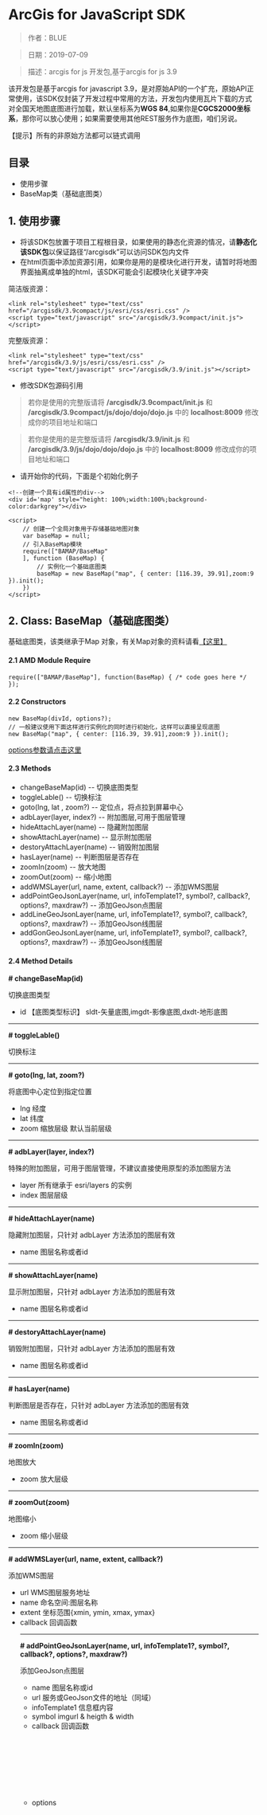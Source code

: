 # ArcGis for JavaScript SDK
> 作者：BLUE

> 日期：2019-07-09

> 描述：arcgis for js 开发包,基于arcgis for js 3.9

该开发包是基于arcgis for javascript 3.9，是对原始API的一个扩充，原始API正常使用，该SDK仅封装了开发过程中常用的方法，开发包内使用瓦片下载的方式对全国天地图底图进行加载，默认坐标系为**WGS 84**,如果你是**CGCS2000坐标系**，那你可以放心使用；如果需要使用其他REST服务作为底图，咱们另说。

【提示】所有的非原始方法都可以链式调用

## 目录

 - 使用步骤
 - BaseMap类（基础底图类）

## 1. 使用步骤 ##

 - 将该SDK包放置于项目工程根目录，如果使用的静态化资源的情况，请**静态化该SDK包**以保证路径“/arcgisdk”可以访问SDK包内文件
 - 在html页面中添加资源引用，如果你是用的是模块化进行开发，请暂时将地图界面抽离成单独的html，该SDK可能会引起模块化关键字冲突


简洁版资源：
```
<link rel="stylesheet" type="text/css" href="/arcgisdk/3.9compact/js/esri/css/esri.css" />
<script type="text/javascript" src="/arcgisdk/3.9compact/init.js"></script>
```
完整版资源：
```
<link rel="stylesheet" type="text/css" href="/arcgisdk/3.9/js/esri/css/esri.css" />
<script type="text/javascript" src="/arcgisdk/3.9/init.js"></script>
```

 - 修改SDK包源码引用

   

>  若你是使用的完整版请将 **/arcgisdk/3.9compact/init.js** 和 **/arcgisdk/3.9compact/js/dojo/dojo/dojo.js** 中的 **localhost:8009** 修改成你的项目地址和端口

>  若你是使用的是完整版请将 **/arcgisdk/3.9/init.js** 和 **/arcgisdk/3.9/js/dojo/dojo/dojo.js** 中的 **localhost:8009** 修改成你的项目地址和端口

 - 请开始你的代码，下面是个初始化例子

```
<!--创建一个具有id属性的div-->
<div id='map' style="height: 100%;width:100%;background-color:darkgrey"></div>

<script>
    // 创建一个全局对象用于存储基础地图对象
    var baseMap = null;
    // 引入BaseMap模块
    require(["BAMAP/BaseMap"
    ], function (BaseMap) {
        // 实例化一个基础底图类
        baseMap = new BaseMap("map", { center: [116.39, 39.91],zoom:9 }).init();
    })
</script>
```

## 2.  Class: BaseMap（基础底图类）
基础底图类，该类继承于Map 对象，有关Map对象的资料请看[【这里】][1]
#### 2.1 AMD Module Require
```
require(["BAMAP/BaseMap"], function(BaseMap) { /* code goes here */ });
```
#### 2.2 Constructors

```
new BaseMap(divId, options?);
// 一般建议使用下面这样进行实例化的同时进行初始化，这样可以直接呈现底图
new BaseMap("map", { center: [116.39, 39.91],zoom:9 }).init();
```
[options参数请点击这里][2]

#### 2.3 Methods
- changeBaseMap(id)    -- 切换底图类型
- toggleLable()    -- 切换标注
- goto(lng, lat , zoom?)    -- 定位点，将点拉到屏幕中心
- adbLayer(layer, index?)    -- 附加图层,可用于图层管理
- hideAttachLayer(name)    -- 隐藏附加图层
- showAttachLayer(name)    -- 显示附加图层
- destoryAttachLayer(name)    -- 销毁附加图层
- hasLayer(name)    -- 判断图层是否存在
- zoomIn(zoom)    -- 放大地图
- zoomOut(zoom)    -- 缩小地图
- addWMSLayer(url, name, extent, callback?)    -- 添加WMS图层
- addPointGeoJsonLayer(name, url, infoTemplate1?, symbol?, callback?, options?, maxdraw?)    -- 添加GeoJson点图层
- addLineGeoJsonLayer(name, url, infoTemplate1?, symbol?, callback?, options?, maxdraw?)    -- 添加GeoJson线图层
- addGonGeoJsonLayer(name, url, infoTemplate1?, symbol?, callback?, options?, maxdraw?)    -- 添加GeoJson线图层

#### 2.4 Method Details

**# changeBaseMap(id)**

 切换底图类型
 - id <String> 【底图类型标识】 sldt-矢量底图,imgdt-影像底图,dxdt-地形底图


----------


**# toggleLable()**

 切换标注 


----------


**# goto(lng, lat, zoom?)**

将底图中心定位到指定位置

 - lng <Float>    经度
 - lat <Float>    纬度
 - zoom <Int>    缩放层级  默认当前层级


----------
**# adbLayer(layer, index?)**

特殊的附加图层，可用于图层管理，不建议直接使用原型的添加图层方法

 - layer <Layer>    所有继承于 esri/layers 的实例
 - index <Int>    图层层级
----------
**# hideAttachLayer(name)**

 隐藏附加图层，只针对 adbLayer 方法添加的图层有效
 - name <String>    图层名称或者id


----------
**# showAttachLayer(name)**

 显示附加图层，只针对 adbLayer 方法添加的图层有效
 - name <String>    图层名称或者id

----------
**# destoryAttachLayer(name)**

 销毁附加图层，只针对 adbLayer 方法添加的图层有效
 - name <String>    图层名称或者id

----------
**# hasLayer(name)**

 判断图层是否存在，只针对 adbLayer 方法添加的图层有效
 - name <String>    图层名称或者id

----------
**# zoomIn(zoom)**

 地图放大
 - zoom <Number>    放大层级

----------
**# zoomOut(zoom)**

 地图缩小
 - zoom <Number>    缩小层级

----------

**# addWMSLayer(url, name, extent, callback?)**

 添加WMS图层
 - url     <String>    WMS图层服务地址
 - name    <String>    命名空间:图层名称
 - extent  <Object>    坐标范围{xmin, ymin, xmax, ymax}
 - callback <Function> 回调函数


----------

**# addPointGeoJsonLayer(name, url, infoTemplate1?, symbol?, callback?, options?, maxdraw?)**

 添加GeoJson点图层
 - name <String>    图层名称或id
 - url    <String>    服务或GeoJson文件的地址（同域）
 - infoTemplate1 <Object>    信息框内容
 - symbol <Object>    imgurl & heigth & width
 - callback <Function> 回调函数
 - options <Object> GraphicsLayer类的所有构造参数，[点击查看][3]
 - maxdraw <Int> 最大绘制量  default 1,000,000

```
var infoTemplate1 = {
    title: "地块信息",
    content: "地块编码：${DKBM}<br/>面积（亩）：${面积亩}"
}
var symbol={
    imgurl:'/static/map/img/local-marker.png',
    width:10,
    height:10
}
baseMap.addPointGeoJsonLayer('dk', '/main/map/geodata/xinjingdk.json', infoTemplate1, symbol, function (layer) {/* code goes here */ })
```


----------

**# addLineGeoJsonLayer(name, url, infoTemplate1?, symbol?, callback?, options?, maxdraw?)**

 添加GeoJson点图层
 - name <String>    图层名称或id
 - url    <String>    服务或GeoJson文件的地址（同域）
 - infoTemplate1 <Object>    信息框内容
 - symbol <Object>    color & width
 - callback <Function> 回调函数
 - options <Object> GraphicsLayer类的所有构造参数，[点击查看][3]
 - maxdraw <Int> 最大绘制量  default 1,000,000

----------

**# addGonGeoJsonLayer(name, url, infoTemplate1?, symbol?, callback?, options?, maxdraw?)**

 添加GeoJson面图层
 - name <String>    图层名称或id
 - url    <String>    服务或GeoJson文件的地址（同域）
 - infoTemplate1 <Object>    信息框内容
 - symbol <Object>    color & width & fillcolor [255, 255, 0, 0.25]
 - callback <Function> 回调函数
 - options <Object> GraphicsLayer类的所有构造参数，[点击查看][3]
 - maxdraw <Int> 最大绘制量  default 1,000,000



  [1]: https://developers.arcgis.com/javascript/3/jsapi/map-amd.html
  [2]: https://developers.arcgis.com/javascript/3/jsapi/map-amd.html#map1
  [3]: https://developers.arcgis.com/javascript/3/jsapi/graphicslayer-amd.html#graphicslayer2